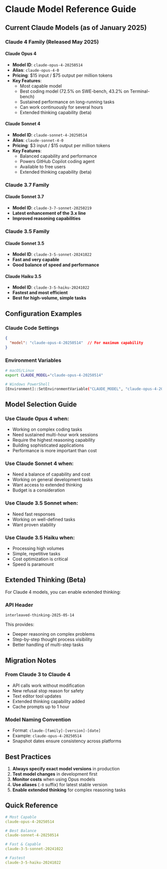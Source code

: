 # Claude Model Reference Guide

## Current Claude Models (as of January 2025)

### Claude 4 Family (Released May 2025)

#### Claude Opus 4
- **Model ID**: `claude-opus-4-20250514`
- **Alias**: `claude-opus-4-0`
- **Pricing**: $15 input / $75 output per million tokens
- **Key Features**:
  - Most capable model
  - Best coding model (72.5% on SWE-bench, 43.2% on Terminal-bench)
  - Sustained performance on long-running tasks
  - Can work continuously for several hours
  - Extended thinking capability (beta)

#### Claude Sonnet 4
- **Model ID**: `claude-sonnet-4-20250514`
- **Alias**: `claude-sonnet-4-0`
- **Pricing**: $3 input / $15 output per million tokens
- **Key Features**:
  - Balanced capability and performance
  - Powers GitHub Copilot coding agent
  - Available to free users
  - Extended thinking capability (beta)

### Claude 3.7 Family

#### Claude Sonnet 3.7
- **Model ID**: `claude-3-7-sonnet-20250219`
- **Latest enhancement of the 3.x line**
- **Improved reasoning capabilities**

### Claude 3.5 Family

#### Claude Sonnet 3.5
- **Model ID**: `claude-3-5-sonnet-20241022`
- **Fast and very capable**
- **Good balance of speed and performance**

#### Claude Haiku 3.5
- **Model ID**: `claude-3-5-haiku-20241022`
- **Fastest and most efficient**
- **Best for high-volume, simple tasks**

## Configuration Examples

### Claude Code Settings
```json
{
  "model": "claude-opus-4-20250514"  // For maximum capability
}
```

### Environment Variables
```bash
# macOS/Linux
export CLAUDE_MODEL="claude-opus-4-20250514"

# Windows PowerShell
[Environment]::SetEnvironmentVariable("CLAUDE_MODEL", "claude-opus-4-20250514", "User")
```

## Model Selection Guide

### Use Claude Opus 4 when:
- Working on complex coding tasks
- Need sustained multi-hour work sessions
- Require the highest reasoning capability
- Building sophisticated applications
- Performance is more important than cost

### Use Claude Sonnet 4 when:
- Need a balance of capability and cost
- Working on general development tasks
- Want access to extended thinking
- Budget is a consideration

### Use Claude 3.5 Sonnet when:
- Need fast responses
- Working on well-defined tasks
- Want proven stability

### Use Claude 3.5 Haiku when:
- Processing high volumes
- Simple, repetitive tasks
- Cost optimization is critical
- Speed is paramount

## Extended Thinking (Beta)

For Claude 4 models, you can enable extended thinking:

### API Header
```
interleaved-thinking-2025-05-14
```

This provides:
- Deeper reasoning on complex problems
- Step-by-step thought process visibility
- Better handling of multi-step tasks

## Migration Notes

### From Claude 3 to Claude 4
- API calls work without modification
- New refusal stop reason for safety
- Text editor tool updates
- Extended thinking capability added
- Cache prompts up to 1 hour

### Model Naming Convention
- Format: `claude-[family]-[version]-[date]`
- Example: `claude-opus-4-20250514`
- Snapshot dates ensure consistency across platforms

## Best Practices

1. **Always specify exact model versions** in production
2. **Test model changes** in development first
3. **Monitor costs** when using Opus models
4. **Use aliases** (`-0` suffix) for latest stable version
5. **Enable extended thinking** for complex reasoning tasks

## Quick Reference

```yaml
# Most Capable
claude-opus-4-20250514

# Best Balance
claude-sonnet-4-20250514

# Fast & Capable
claude-3-5-sonnet-20241022

# Fastest
claude-3-5-haiku-20241022
```
